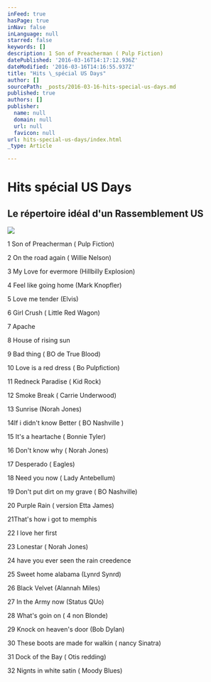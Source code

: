 ```yaml
---
inFeed: true
hasPage: true
inNav: false
inLanguage: null
starred: false
keywords: []
description: 1 Son of Preacherman ( Pulp Fiction)
datePublished: '2016-03-16T14:17:12.936Z'
dateModified: '2016-03-16T14:16:55.937Z'
title: "Hits \_spécial US Days"
author: []
sourcePath: _posts/2016-03-16-hits-special-us-days.md
published: true
authors: []
publisher:
  name: null
  domain: null
  url: null
  favicon: null
url: hits-special-us-days/index.html
_type: Article

---
```

# Hits  spécial US Days

## Le répertoire idéal d'un Rassemblement US
![](https://the-grid-user-content.s3-us-west-2.amazonaws.com/f97a5eaf-c011-4677-a5c9-ba42123bf700.jpg)

1 Son of Preacherman ( Pulp Fiction)

2 On the road again ( Willie Nelson)

3 My Love for evermore (Hillbilly Explosion)

4 Feel like going home (Mark Knopfler)

5 Love me tender (Elvis)

6 Girl Crush ( Little Red Wagon)

7 Apache

8 House of rising sun

9 Bad thing ( BO de True Blood)

10 Love is a red dress ( Bo Pulpfiction)

11 Redneck Paradise ( Kid Rock)

12 Smoke Break ( Carrie Underwood)

13 Sunrise (Norah Jones)

14If i didn't know Better ( BO Nashville )

15 It's a heartache ( Bonnie Tyler)

16 Don't know why ( Norah Jones)

17 Desperado ( Eagles)

18 Need you now ( Lady Antebellum)

19 Don't put dirt on my grave ( BO Nashville)

20 Purple Rain ( version Etta James)

21That's how i got to memphis

22 I love her first

23 Lonestar ( Norah Jones)

24 have you ever seen the rain creedence

25 Sweet home alabama (Lynrd Synrd)

26 Black Velvet (Alannah Miles)

27 In the Army now (Status QUo)

28 What's goin on ( 4 non Blonde)

29 Knock on heaven's door (Bob Dylan)

30 These boots are made for walkin ( nancy Sinatra)

31 Dock of the Bay ( Otis redding)

32 Nignts in white satin ( Moody Blues)